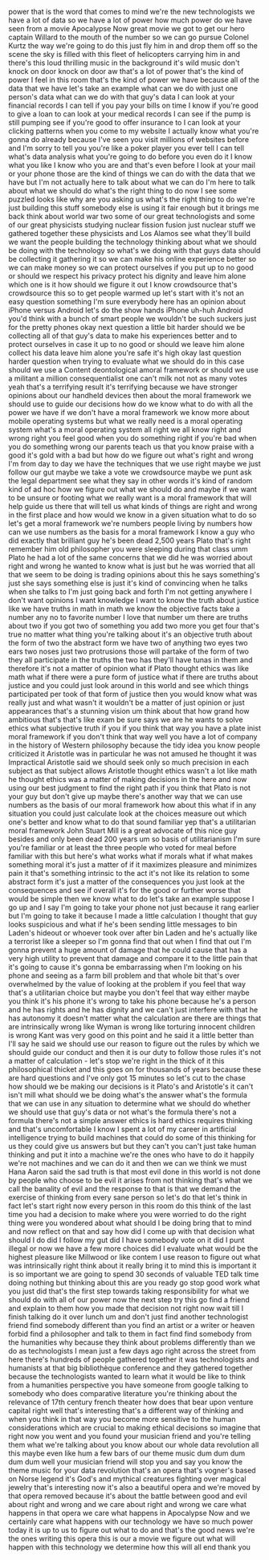 
power that is the word that comes to
mind we&#39;re the new technologists we have
a lot of data so we have a lot of power
how much power do we have seen from a
movie Apocalypse Now great movie we got
to get our hero captain Willard to the
mouth of the number so we can go pursue
Colonel Kurtz the way we&#39;re going to do
this just fly him in and drop them off
so the scene the sky is filled with this
fleet of helicopters carrying him in and
there&#39;s this loud thrilling music in the
background it&#39;s wild music
don&#39;t knock on door knock on door aw
that&#39;s a lot of power that&#39;s the kind of
power I feel in this room that&#39;s the
kind of power we have because all of the
data that we have let&#39;s take an example
what can we do with just one person&#39;s
data what can we do with that guy&#39;s data
I can look at your financial records I
can tell if you pay your bills on time I
know if you&#39;re good to give a loan to
can look at your medical records I can
see if the pump is still pumping see if
you&#39;re good to offer insurance to I can
look at your clicking patterns when you
come to my website I actually know what
you&#39;re gonna do already because I&#39;ve
seen you visit millions of websites
before and I&#39;m sorry to tell you you&#39;re
like a poker player you ever tell I can
tell what&#39;s data analysis what you&#39;re
going to do before you even do it I know
what you like I know who you are and
that&#39;s even before I look at your mail
or your phone those are the kind of
things we can do with the data that we
have but I&#39;m not actually here to talk
about what we can do I&#39;m here to talk
about what we should do what&#39;s the right
thing to do now I see some puzzled looks
like why are you asking us what&#39;s the
right thing to do we&#39;re just building
this stuff somebody else is using it
fair enough but it brings me back think
about world war two some of our great
technologists and some of our great
physicists studying
nuclear fission fusion just nuclear
stuff we gathered together these
physicists and Los Alamos see what
they&#39;ll build we want the people
building the technology thinking about
what we should be doing with the
technology so what&#39;s we doing with that
guys data should be collecting it
gathering it so we can make his online
experience better so we can make money
so we can protect ourselves if you put
up to no good or should we respect his
privacy protect his dignity and leave
him alone which one is it how should we
figure it out
I know crowdsource that&#39;s crowdsource
this so to get people warmed up let&#39;s
start with it&#39;s not an easy question
something I&#39;m sure everybody here has an
opinion about iPhone versus Android
let&#39;s do the show hands iPhone uh-huh
Android you&#39;d think with a bunch of
smart people we wouldn&#39;t be such suckers
just for the pretty phones okay next
question a little bit harder should we
be collecting all of that guy&#39;s data to
make his experiences better and to
protect ourselves in case it up to no
good or should we leave him alone
collect his data leave him alone
you&#39;re safe it&#39;s high okay last question
harder question when trying to evaluate
what we should do in this case should we
use a Content deontological amoral
framework or should we use a militant a
million consequentialist one can&#39;t milk
not not as many votes yeah that&#39;s a
terrifying result it&#39;s terrifying
because we have stronger opinions about
our handheld devices then about the
moral framework we should use to guide
our decisions how do we know what to do
with all the power we have if we don&#39;t
have a moral framework we know more
about mobile operating systems but what
we really need is a moral operating
system
what&#39;s a moral operating system all
right we all know right and wrong right
you feel good when you do something
right if you&#39;re bad when you do
something wrong
our parents teach us that you know
praise with a good it&#39;s gold with a bad
but how do we figure out what&#39;s right
and wrong
I&#39;m from day to day we have the
techniques that we use right
maybe we just follow our gut maybe we
take a vote we crowdsource maybe we punt
ask the legal department see what they
say
in other words it&#39;s kind of random kind
of ad hoc how we figure out what we
should do and maybe if we want to be
unsure or footing what we really want is
a moral framework that will help guide
us there that will tell us what kinds of
things are right and wrong in the first
place and how would we know in a given
situation what to do so let&#39;s get a
moral framework we&#39;re numbers people
living by numbers how can we use numbers
as the basis for a moral framework I
know a guy who did exactly that
brilliant guy
he&#39;s been dead 2,500 years
Plato that&#39;s right remember him old
philosopher you were sleeping during
that class umm Plato he had a lot of the
same concerns that we did he was worried
about right and wrong he wanted to know
what is just but he was worried that all
that we seem to be doing is trading
opinions about this he says something&#39;s
just she says something else is just
it&#39;s kind of convincing when he talks
when she talks to I&#39;m just going back
and forth I&#39;m not getting anywhere I
don&#39;t want opinions I want knowledge I
want to know the truth about justice
like we have truths in math
in math we know the objective facts take
a number any no to favorite number I
love that number um there are truths
about two if you got two of something
you add two more you get four that&#39;s
true no matter what thing you&#39;re talking
about it&#39;s an objective truth about the
form of two the abstract form we have
two of anything two eyes two ears two
noses just two protrusions those will
partake of the form of two they all
participate in the truths the two has
they&#39;ll have tunas in them and therefore
it&#39;s not a matter of opinion
what if Plato thought ethics was like
math what if there were a pure form of
justice what if there are truths about
justice and you could just look around
in this world and see which things
participated per took of that form of
justice then you would know what was
really just and what wasn&#39;t it wouldn&#39;t
be a matter of just opinion or just
appearances that&#39;s a stunning vision um
think about that how grand how ambitious
that&#39;s that&#39;s like exam be sure says we
are he wants to solve ethics what
subjective truth if you if you think
that way you have a plate inist
moral framework if you don&#39;t think that
way well you have a lot of company in
the history of Western philosophy
because the tidy idea you know people
criticized it Aristotle was in
particular he was not amused
he thought it was Impractical Aristotle
said we should seek only so much
precision in each subject as that
subject allows Aristotle thought ethics
wasn&#39;t a lot like math he thought ethics
was a matter of making decisions in the
here and now using our best judgment to
find the right path if you think that
Plato is not your guy but don&#39;t give up
maybe there&#39;s another way that we can
use numbers as the basis of our moral
framework how about this what if in any
situation you could just calculate look
at the choices measure out which one&#39;s
better and know what to do that sound
familiar
yep that&#39;s a utilitarian moral framework
John Stuart Mill is a great advocate of
this nice guy besides
and only been dead 200 years um so basis
of utilitarianism I&#39;m sure you&#39;re
familiar or at least the three people
who voted for meal before familiar with
this but here&#39;s what works what if
morals what if what makes something
moral it&#39;s just a matter of if it
maximizes pleasure and minimizes pain it
that&#39;s something intrinsic to the act
it&#39;s not like its relation to some
abstract form it&#39;s just a matter of the
consequences you just look at the
consequences and see if overall it&#39;s for
the good or further worse that would be
simple then we know what to do let&#39;s
take an example suppose I go up and I
say I&#39;m going to take your phone not
just because it rang earlier but I&#39;m
going to take it because I made a little
calculation I thought that guy looks
suspicious and what if he&#39;s been sending
little messages to bin Laden&#39;s hideout
or whoever took over after bin Laden and
he&#39;s actually like a terrorist like a
sleeper so I&#39;m gonna find that out when
I find that out I&#39;m gonna prevent a huge
amount of damage that he could cause
that has a very high utility to prevent
that damage and compare it to the little
pain that it&#39;s going to cause it&#39;s gonna
be embarrassing when I&#39;m looking on his
phone and seeing as a farm bill problem
and that whole bit that&#39;s over
overwhelmed by the value of looking at
the problem if you feel that way that&#39;s
a utilitarian choice but maybe you don&#39;t
feel that way either maybe you think
it&#39;s his phone it&#39;s wrong to take his
phone because he&#39;s a person and he has
rights and he has dignity and we can&#39;t
just interfere with that he has autonomy
it doesn&#39;t matter what the calculation
are there are things that are
intrinsically wrong like Wyman is wrong
like torturing innocent children is
wrong
Kant was very good on this point and he
said it a little better than I&#39;ll say he
said we should use our reason to figure
out the rules by which we should guide
our conduct and then it is our duty to
follow those rules it&#39;s not a matter of
calculation - let&#39;s stop we&#39;re right in
the thick of it this philosophical
thicket and this goes on for thousands
of years because these are hard
questions and I&#39;ve only got 15 minutes
so let&#39;s cut to the chase
how should we be making our decisions is
it
Plato&#39;s and Aristotle&#39;s it can&#39;t isn&#39;t
mill what should we be doing what&#39;s the
answer what&#39;s the formula that we can
use in any situation to determine what
we should do whether we should use that
guy&#39;s data or not what&#39;s the formula
there&#39;s not a formula there&#39;s not a
simple answer
ethics is hard ethics requires thinking
and that&#39;s uncomfortable I know I spent
a lot of my career in artificial
intelligence trying to build machines
that could do some of this thinking for
us they could give us answers but but
they can&#39;t you can&#39;t just take human
thinking and put it into a machine we&#39;re
the ones who have to do it happily we&#39;re
not machines and we can do it and then
we can we think we must Hana Aaron said
the sad truth is that most evil done in
this world is not done by people who
choose to be evil it arises from not
thinking that&#39;s what we call the
banality of evil and the response to
that is that we demand the exercise of
thinking from every sane person so let&#39;s
do that let&#39;s think in fact let&#39;s start
right now every person in this room do
this think of the last time you had a
decision to make where you were worried
to do the right thing were you wondered
about what should I be doing bring that
to mind and now reflect on that and say
how did I come up with that decision
what should I do did I follow my gut did
I have somebody vote on it did I punt
illegal or now we have a few more
choices did I evaluate what would be the
highest pleasure like Millwood or like
contem I use reason to figure out what
was intrinsically right think about it
really bring it to mind this is
important it is so important we are
going to spend 30 seconds of valuable
TED talk time doing nothing but thinking
about this are you ready go
stop good work what you just did that&#39;s
the first step towards taking
responsibility for what we should do
with all of our power
now the next step try this
go find a friend and explain to them how
you made that decision not right now
wait till I finish talking do it over
lunch um and don&#39;t just find another
technologist friend find somebody
different than you find an artist or a
writer or heaven forbid find a
philosopher and talk to them in fact
find find somebody from the humanities
why because they think about problems
differently than we do as technologists
I mean just a few days ago right across
the street from here there&#39;s hundreds of
people gathered together
it was technologists and humanists at
that big bibliothèque conference and
they gathered together because the
technologists wanted to learn what it
would be like to think from a humanities
perspective you have someone from google
talking to somebody who does comparative
literature you&#39;re thinking about the
relevance of 17th century french theater
how does that bear upon venture capital
right well that&#39;s interesting that&#39;s a
different way of thinking and when you
think in that way you become more
sensitive to the human considerations
which are crucial to making ethical
decisions so imagine that right now you
went and you found your musician friend
and you&#39;re telling them what we&#39;re
talking about you know about our whole
data revolution all this maybe even like
hum a few bars of our theme music dum
dum dum dum dum well your musician
friend will stop you and say you know
the theme music for your data revolution
that&#39;s an opera that&#39;s vogner&#39;s based on
Norse legend it&#39;s God&#39;s and mythical
creatures fighting over magical jewelry
that&#39;s interesting now it&#39;s also a
beautiful opera and we&#39;re moved by that
opera removed because it&#39;s about the
battle between good and evil about right
and wrong and we care about right and
wrong we care what happens in that opera
we care what happens in Apocalypse Now
and we certainly care what happens with
our technology
we have so much power today it is up to
us to figure out what to do and that&#39;s
the good news
we&#39;re the ones writing this opera this
is our a movie we figure out what will
happen with this technology we determine
how this will all end thank you
